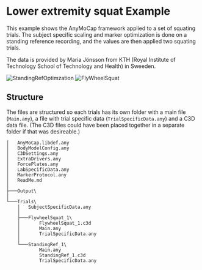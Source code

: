 # Lower extremity squat Example

This example shows the AnyMoCap framework applied to a set of squating trials.
The subject specific scaling and marker optimization is done on a standing
reference recording, and the values are then applied two squating trials.

The data is provided by Maria Jönsson from KTH (Royal Institute of Technology
School of Technology and Health) in Sweeden.


![StandingRefOptimzation](https://cloud.githubusercontent.com/assets/1038978/24747389/87a99f74-1abc-11e7-8953-6323c0a0334a.gif) ![FlyWheelSquat](https://cloud.githubusercontent.com/assets/1038978/24746857/d3f0b13a-1aba-11e7-8b02-ef7eab1dd260.gif) 

## Structure
The files are structured so each trials has its own folder with a main file
(`Main.any`), a file with trial specific data (`TrialSpecificData.any`) and a
C3D data file. (The C3D files could have been placed together in a separate folder if
that was desireable.)

```
│   AnyMoCap.libdef.any
│   BodyModelConfig.any
│   C3DSettings.any
│   ExtraDrivers.any
│   ForcePlates.any
│   LabSpecificData.any
│   MarkerProtocol.any
│   ReadMe.md
│
├───Output\
│
└───Trials\
    │   SubjectSpecificData.any
    │
    ├───FlywheelSquat_1\
    │       FlywheelSquat_1.c3d
    │       Main.any
    │       TrialSpecificData.any
    │
    └───StandingRef_1\
            Main.any
            StandingRef_1.c3d
            TrialSpecificData.any
```



